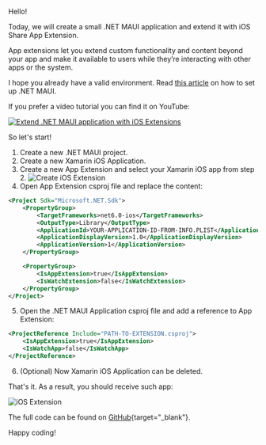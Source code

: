 Hello!

Today, we will create a small .NET MAUI application and extend it with iOS Share App Extension.

App extensions let you extend custom functionality and content beyond your app and make it available to users while they’re interacting with other apps or the system.

I hope you already have a valid environment. Read [this article](./articles/The-first-project-with-.NET-MAUI) on how to set up .NET MAUI.

If you prefer a video tutorial you can find it on YouTube:

[![Extend .NET MAUI application with iOS Extensions](https://img.youtube.com/vi/nSHXQP3zVFE/0.jpg)](https://www.youtube.com/watch?v=nSHXQP3zVFE)

So let's start!
1. Create a new .NET MAUI project.
2. Create a new Xamarin iOS Application.
3. Create a new App Extension and select your Xamarin iOS app from step 2.
![Create iOS Extension](https://ik.imagekit.io/VladislavAntonyuk/vladislavantonyuk/articles/25/create-iOS-extension.png)
4. Open App Extension csproj file and replace the content:
```xml
<Project Sdk="Microsoft.NET.Sdk">
    <PropertyGroup>
        <TargetFrameworks>net6.0-ios</TargetFrameworks>
        <OutputType>Library</OutputType>
        <ApplicationId>YOUR-APPLICATION-ID-FROM-INFO.PLIST</ApplicationId>
        <ApplicationDisplayVersion>1.0</ApplicationDisplayVersion>
        <ApplicationVersion>1</ApplicationVersion>
    </PropertyGroup>

    <PropertyGroup>
        <IsAppExtension>true</IsAppExtension>
        <IsWatchExtension>false</IsWatchExtension>
    </PropertyGroup>
</Project>
```
5. Open the .NET MAUI Application csproj file and add a reference to App Extension:
```xml
<ProjectReference Include="PATH-TO-EXTENSION.csproj">
	<IsAppExtension>true</IsAppExtension>
	<IsWatchApp>false</IsWatchApp>
</ProjectReference>
```
6. (Optional) Now Xamarin iOS Application can be deleted.

That's it. As a result, you should receive such app:

![iOS Extension](https://ik.imagekit.io/VladislavAntonyuk/vladislavantonyuk/articles/25/result.png)

The full code can be found on [GitHub](https://github.com/VladislavAntonyuk/MauiSamples/tree/main/iOSExtensions){target="_blank"}.

Happy coding!